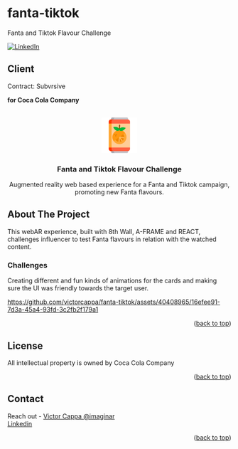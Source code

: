 # fanta-tiktok
Fanta and Tiktok Flavour Challenge

<div id="top"></div>

[![LinkedIn][linkedin-shield]][linkedin-url]

<h2>Client</h2>
<p>Contract: Subvrsive</p>
<p><b>for Coca Cola Company</b></p>


<!-- PROJECT LOGO -->
 

<br />
<div align="center">
  <a href="https://github.com/victorcappa/fanta-tiktok">
    <img src="logo.png" alt="Logo" width="80" height="80">
  </a>

<h3 align="center">Fanta and Tiktok Flavour Challenge</h3>

  <p align="center">
Augmented reality web based experience for a Fanta and Tiktok campaign, promoting new Fanta flavours.
  </p>
 
</div>



<!-- ABOUT THE PROJECT -->
## About The Project

 
<p align="left">
 <p> This webAR experience, built with 8th Wall, A-FRAME and REACT, challenges influencer to test Fanta flavours in relation with the watched content.</p>
 
  <h3>Challenges</h3
   <p>
Creating different and fun kinds of animations for the cards and making sure the UI was friendly towards the target user.
   </p>

https://github.com/victorcappa/fanta-tiktok/assets/40408965/16efee91-7d3a-45a4-93fd-3c2fb2f179a1

</p>


<p align="right">(<a href="#top">back to top</a>)</p>


<!-- LICENSE -->
## License

All intellectual property is owned by Coca Cola Company

<p align="right">(<a href="#top">back to top</a>)</p>


<!-- CONTACT -->
## Contact

Reach out - <a href = "mailto: victorcappa@imaginar.dev">Victor Cappa @imaginar</a>
<br>
<a href="https://www.linkedin.com/in/victor-cappa-50839788/">Linkedin</a>

<p align="right">(<a href="#top">back to top</a>)</p>

[linkedin-shield]: https://img.shields.io/badge/-LinkedIn-black.svg?style=for-the-badge&logo=linkedin&colorB=555
[linkedin-url]: https://www.linkedin.com/in/victor-cappa-50839788/

